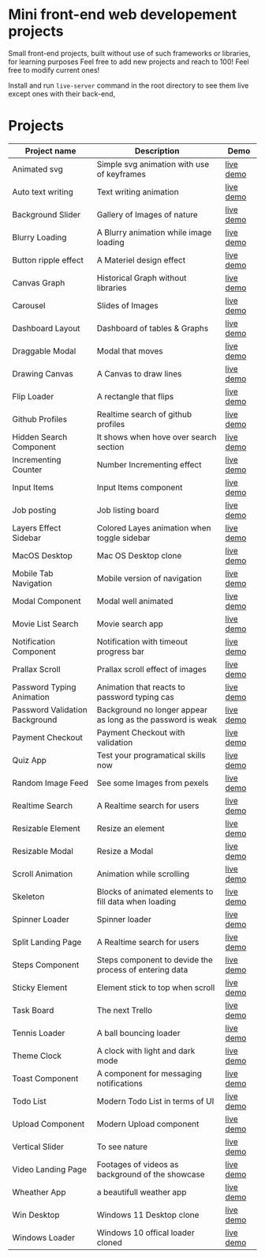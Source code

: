 # Mini front-end web developement projects

Small front-end projects, built without use of such frameworks or libraries, for learning purposes
Feel free to add new projects and reach to 100!
Feel free to modify current ones!

Install and run `live-server` command in the root directory to see them live except ones with their back-end,


# Projects
|Project name | Description  | Demo |
--- | --- | ---|
|Animated svg|Simple svg animation with use of keyframes|[live demo](https://50-mini-projects-xi.vercel.app/)|
|Auto text writing|Text writing animation|[live demo](https://50-mini-projects-xi.vercel.app/)|
|Background Slider|Gallery of Images of nature|[live demo](https://50-mini-projects-xi.vercel.app/)|
|Blurry Loading|A Blurry animation while image loading|[live demo](https://50-mini-projects-xi.vercel.app/)|
|Button ripple effect|A Materiel design effect|[live demo](https://50-mini-projects-xi.vercel.app/)|
|Canvas Graph|Historical Graph without libraries|[live demo](https://50-mini-projects-xi.vercel.app/)|
|Carousel|Slides of Images|[live demo](https://50-mini-projects-xi.vercel.app/)|
|Dashboard Layout|Dashboard of tables & Graphs|[live demo](https://50-mini-projects-xi.vercel.app/)|
|Draggable Modal|Modal that moves|[live demo](https://50-mini-projects-xi.vercel.app/)|
|Drawing Canvas|A Canvas to draw lines|[live demo](https://50-mini-projects-xi.vercel.app/)|
|Flip Loader|A rectangle that flips|[live demo](https://50-mini-projects-xi.vercel.app/)|
|Github Profiles|Realtime search of github profiles|[live demo](https://50-mini-projects-xi.vercel.app/)|
|Hidden Search Component|It shows when hove over search section|[live demo](https://50-mini-projects-xi.vercel.app/)|
|Incrementing Counter|Number Incrementing effect|[live demo](https://50-mini-projects-xi.vercel.app/)|
|Input Items|Input Items component|[live demo](https://50-mini-projects-xi.vercel.app/)|
|Job posting|Job listing board|[live demo](https://50-mini-projects-xi.vercel.app/)|
|Layers Effect Sidebar|Colored Layes animation when toggle sidebar|[live demo](https://50-mini-projects-xi.vercel.app/)|
|MacOS Desktop|Mac OS Desktop clone|[live demo](https://50-mini-projects-xi.vercel.app/)|
|Mobile Tab Navigation|Mobile version of navigation|[live demo](https://50-mini-projects-xi.vercel.app/)|
|Modal Component|Modal well animated|[live demo](https://50-mini-projects-xi.vercel.app/)|
|Movie List Search|Movie search app|[live demo](https://50-mini-projects-xi.vercel.app/)|
|Notification Component|Notification with timeout progress bar|[live demo](https://50-mini-projects-xi.vercel.app/)|
|Prallax Scroll|Prallax scroll effect of images|[live demo](https://50-mini-projects-xi.vercel.app/)|
|Password Typing Animation|Animation that reacts to password typing cas|[live demo](https://50-mini-projects-xi.vercel.app/)|
|Password Validation Background|Background no longer appear as long as the password is weak|[live demo](https://50-mini-projects-xi.vercel.app/)|
|Payment Checkout|Payment Checkout with validation|[live demo](https://50-mini-projects-xi.vercel.app/)|
|Quiz App|Test your programatical skills now|[live demo](https://50-mini-projects-xi.vercel.app/)|
|Random Image Feed|See some Images from pexels|[live demo](https://50-mini-projects-xi.vercel.app/)|
|Realtime Search|A Realtime search for users|[live demo](https://50-mini-projects-xi.vercel.app/)|
|Resizable Element|Resize an element|[live demo](https://50-mini-projects-xi.vercel.app/)|
|Resizable Modal|Resize a Modal|[live demo](https://50-mini-projects-xi.vercel.app/)|
|Scroll Animation|Animation while scrolling|[live demo](https://50-mini-projects-xi.vercel.app/)|
|Skeleton|Blocks of animated elements to fill data when loading|[live demo](https://50-mini-projects-xi.vercel.app/)|
|Spinner Loader|Spinner loader|[live demo](https://50-mini-projects-xi.vercel.app/)|
|Split Landing Page|A Realtime search for users|[live demo](https://50-mini-projects-xi.vercel.app/)|
|Steps Component|Steps component to devide the process of entering data|[live demo](https://50-mini-projects-xi.vercel.app/)|
|Sticky Element|Element stick to top when scroll|[live demo](https://50-mini-projects-xi.vercel.app/)|
|Task Board|The next Trello|[live demo](https://50-mini-projects-xi.vercel.app/)|
|Tennis Loader|A ball bouncing loader|[live demo](https://50-mini-projects-xi.vercel.app/)|
|Theme Clock|A clock with light and dark mode|[live demo](https://50-mini-projects-xi.vercel.app/)|
|Toast Component|A component for messaging notifications|[live demo](https://50-mini-projects-xi.vercel.app/)|
|Todo List|Modern Todo List in terms of UI|[live demo](https://50-mini-projects-xi.vercel.app/)|
|Upload Component|Modern Upload component|[live demo](https://50-mini-projects-xi.vercel.app/)|
|Vertical Slider|To see nature|[live demo](https://50-mini-projects-xi.vercel.app/)|
|Video Landing Page|Footages of videos as background of the showcase|[live demo](https://50-mini-projects-xi.vercel.app/)|
|Wheather App|a beautifull weather app|[live demo](https://50-mini-projects-xi.vercel.app/)|
|Win Desktop|Windows 11 Desktop clone|[live demo](https://50-mini-projects-xi.vercel.app/)|
|Windows Loader|Windows 10 offical loader cloned|[live demo](https://50-mini-projects-xi.vercel.app/)|
